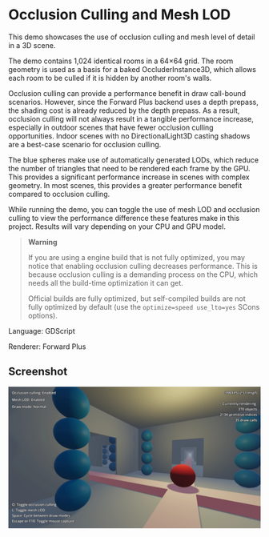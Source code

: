 # Occlusion Culling and Mesh LOD

This demo showcases the use of occlusion culling and mesh level of detail in a 3D scene.

The demo contains 1,024 identical rooms in a 64×64 grid. The room geometry is
used as a basis for a baked OccluderInstance3D, which allows each room to be
culled if it is hidden by another room's walls.

Occlusion culling can provide a performance benefit in draw call-bound
scenarios. However, since the Forward Plus backend uses a depth prepass, the
shading cost is already reduced by the depth prepass. As a result, occlusion
culling will not always result in a tangible performance increase, especially in
outdoor scenes that have fewer occlusion culling opportunities. Indoor scenes
with no DirectionalLight3D casting shadows are a best-case scenario for
occlusion culling.

The blue spheres make use of automatically generated LODs, which reduce the
number of triangles that need to be rendered each frame by the GPU. This
provides a significant performance increase in scenes with complex geometry. In
most scenes, this provides a greater performance benefit compared to occlusion
culling.

While running the demo, you can toggle the use of mesh LOD and occlusion culling
to view the performance difference these features make in this project. Results
will vary depending on your CPU and GPU model.

> **Warning**
>
> If you are using a engine build that is not fully optimized, you may notice
> that enabling occlusion culling decreases performance. This is because
> occlusion culling is a demanding process on the CPU, which needs all the
> build-time optimization it can get.
>
> Official builds are fully optimized, but self-compiled builds are not fully
> optimized by default (use the `optimize=speed use_lto=yes` SCons options).

Language: GDScript

Renderer: Forward Plus

## Screenshot

![Screenshot](screenshots/occlusion_culling_mesh_lod.webp)
